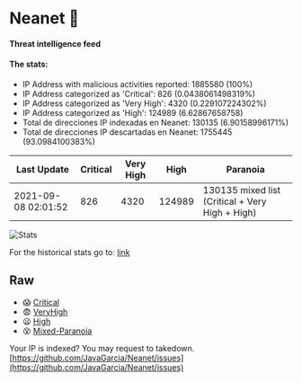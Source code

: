 # Neanet :hocho:
#### Threat intelligence feed
#### The stats:

- IP Address with malicious activities reported: 1885580 (100%)
- IP Address categorized as 'Critical':  826 (0.0438061498319%)
- IP Address categorized as 'Very High':  4320 (0.229107224302%)
- IP Address categorized as 'High':  124989 (6.62867658758)
- Total de direcciones IP indexadas en Neanet:  130135 (6.90158996171%)
- Total de direcciones IP descartadas en Neanet:  1755445 (93.0984100383%)

| Last Update | Critical | Very High | High | Paranoia |
| --- | --- | --- | --- | --- |
| 2021-09-08 02:01:52 | 826 | 4320 | 124989 | 130135 mixed list (Critical + Very High + High)|

![Stats](https://docs.google.com/spreadsheets/d/e/2PACX-1vSnaNMIXVabIpDJjufMlzH7poXnshF3mgd8Is1g9ytUEzVsP5my4Trn8f-xkoLLQ38xpL3HtmUexLo6/pubchart?oid=501124687&format=image)

For the historical stats go to: [link](/stats.csv)
## Raw
- :scream: [Critical](https://raw.githubusercontent.com/JavaGarcia/Neanet/master/blacklists/neanet_critical.txt)
- :fearful: [VeryHigh](https://raw.githubusercontent.com/JavaGarcia/Neanet/master/blacklists/neanet_veryHigh.txtt)
- :frowning: [High](https://raw.githubusercontent.com/JavaGarcia/Neanet/master/blacklists/neanet_high.txt)
- :dizzy_face: [Mixed-Paranoia](https://raw.githubusercontent.com/JavaGarcia/Neanet/master/blacklists/neanet_all.txt)


Your IP is indexed? You may request to takedown. [https://github.com/JavaGarcia/Neanet/issues](https://github.com/JavaGarcia/Neanet/issues)





































































































































































































































































































































































































































































































































































































































































































































































































































































































































































































































































































































































































































































































































































































































































































































































































































































































































































































































































































































































































































































































































































































































































































































































































































































































































































































































































































































































































































































































































































































































































































































































































































































































































































































































































































































































































































































































































































































































































































































































































































































































































































































































































































































































































































































































































































































































































































































































































































































































































































































































































































































































































































































































































































































































































































































































































































































































































































































































































































































































































































































































































































































































































































































































































































































































































































































































































































































































































































































































































































































































































































































































































































































































































































































































































































































































































































































































































































































































































































































































































































































































































































































































































































































































































































































































































































































































































































































































































